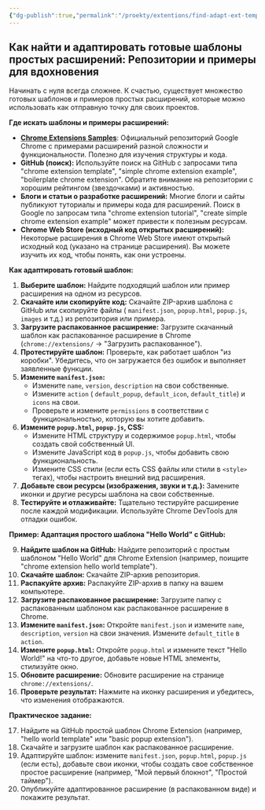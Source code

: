 ```yaml
---
{"dg-publish":true,"permalink":"/proekty/extentions/find-adapt-ext-templates/","dgPassFrontmatter":true}
---
```



## Как найти и адаптировать готовые шаблоны простых расширений: Репозитории и примеры для вдохновения

Начинать с нуля всегда сложнее. К счастью, существует множество готовых шаблонов и примеров простых расширений, которые можно использовать как отправную точку для своих проектов.

**Где искать шаблоны и примеры расширений:**

*   **[Chrome Extensions Samples](https://github.com/GoogleChrome/chrome-extensions-samples)**: Официальный репозиторий Google Chrome с примерами расширений разной сложности и функциональности. Полезно для изучения структуры и кода.
*   **GitHub (поиск):**  Используйте поиск на GitHub с запросами типа "chrome extension template", "simple chrome extension example", "boilerplate chrome extension".  Обратите внимание на репозитории с хорошим рейтингом (звездочками) и активностью.
*   **Блоги и статьи о разработке расширений:**  Многие блоги и сайты публикуют туториалы и примеры кода для расширений. Поиск в Google по запросам типа "chrome extension tutorial", "create simple chrome extension example" может привести к полезным ресурсам.
*   **Chrome Web Store (исходный код открытых расширений):**  Некоторые расширения в Chrome Web Store имеют открытый исходный код (указано на странице расширения). Вы можете изучить их код, чтобы понять, как они устроены.

**Как адаптировать готовый шаблон:**

1.  **Выберите шаблон:**  Найдите подходящий шаблон или пример расширения на одном из ресурсов.
2.  **Скачайте или скопируйте код:**  Скачайте ZIP-архив шаблона с GitHub или скопируйте файлы ( `manifest.json`, `popup.html`, `popup.js`, `images` и т.д.) из репозитория или примера.
3.  **Загрузите распакованное расширение:**  Загрузите скачанный шаблон как распакованное расширение в Chrome (`chrome://extensions/` -> "Загрузить распакованное").
4.  **Протестируйте шаблон:**  Проверьте, как работает шаблон "из коробки". Убедитесь, что он загружается без ошибок и выполняет заявленные функции.
5.  **Измените `manifest.json`:**
    *   Измените `name`, `version`, `description` на свои собственные.
    *   Измените `action` ( `default_popup`, `default_icon`, `default_title`) и `icons` на свои.
    *   Проверьте и измените `permissions` в соответствии с функциональностью, которую вы хотите добавить.
6.  **Измените `popup.html`, `popup.js`, CSS:**
    *   Измените HTML структуру и содержимое `popup.html`, чтобы создать свой собственный UI.
    *   Измените JavaScript код в `popup.js`, чтобы добавить свою функциональность.
    *   Измените CSS стили (если есть CSS файлы или стили в `<style>` тегах), чтобы настроить внешний вид расширения.
7.  **Добавьте свои ресурсы (изображения, звуки и т.д.):**  Замените иконки и другие ресурсы шаблона на свои собственные.
8.  **Тестируйте и отлаживайте:**  Тщательно тестируйте расширение после каждой модификации. Используйте Chrome DevTools для отладки ошибок.

**Пример: Адаптация простого шаблона "Hello World" с GitHub:**

9.  **Найдите шаблон на GitHub:**  Найдите репозиторий с простым шаблоном "Hello World" для Chrome Extension (например, поищите "chrome extension hello world template").
10.  **Скачайте шаблон:**  Скачайте ZIP-архив репозитория.
11.  **Распакуйте архив:**  Распакуйте ZIP-архив в папку на вашем компьютере.
12.  **Загрузите распакованное расширение:**  Загрузите папку с распакованным шаблоном как распакованное расширение в Chrome.
13.  **Измените `manifest.json`:**  Откройте `manifest.json` и измените `name`, `description`, `version` на свои значения. Измените `default_title` в `action`.
14.  **Измените `popup.html`:**  Откройте `popup.html` и измените текст "Hello World!" на что-то другое, добавьте новые HTML элементы, стилизуйте окно.
15.  **Обновите расширение:**  Обновите расширение на странице `chrome://extensions/`.
16.  **Проверьте результат:**  Нажмите на иконку расширения и убедитесь, что изменения отображаются.

**Практическое задание:**

17.  Найдите на GitHub простой шаблон Chrome Extension (например, "hello world template" или "basic popup extension").
18.  Скачайте и загрузите шаблон как распакованное расширение.
19.  Адаптируйте шаблон: измените `manifest.json`, `popup.html`, `popup.js` (если есть), добавьте свои иконки, чтобы создать свое собственное простое расширение (например, "Мой первый блокнот", "Простой таймер").
20.  Опубликуйте адаптированное расширение (в распакованном виде) и покажите результат.

